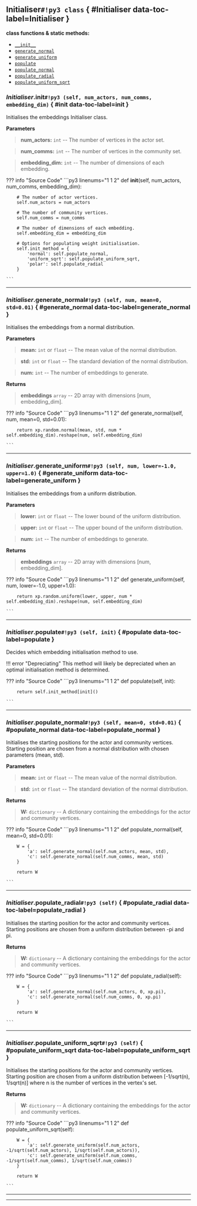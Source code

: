 ## **Initialiser**`#!py3 class` { #Initialiser data-toc-label=Initialiser }



**class functions & static methods:** 

 - [`__init__`](#__init__)
 - [`generate_normal`](#generate_normal)
 - [`generate_uniform`](#generate_uniform)
 - [`populate`](#populate)
 - [`populate_normal`](#populate_normal)
 - [`populate_radial`](#populate_radial)
 - [`populate_uniform_sqrt`](#populate_uniform_sqrt)

### *Initialiser*.**__init__**`#!py3 (self, num_actors, num_comms, embedding_dim)` { #__init__ data-toc-label=__init__ }

Initialises the embeddings Initialiser class.

**Parameters**
> **num_actors:** ``int`` -- The number of vertices in the actor set.

> **num_comms:** ``int`` -- The number of vertices in the community set.

> **embedding_dim:** ``int`` -- The number of dimensions of each embedding.


??? info "Source Code" 
	```py3 linenums="1 1 2" 
	def __init__(self, num_actors, num_comms, embedding_dim):
	    
	
	    # The number of actor vertices.
	    self.num_actors = num_actors
	
	    # The number of community vertices.
	    self.num_comms = num_comms
	
	    # The number of dimensions of each embedding.
	    self.embedding_dim = embedding_dim
	
	    # Options for populating weight initialisation.
	    self.init_method = {
	        'normal': self.populate_normal,
	        'uniform_sqrt': self.populate_uniform_sqrt,
	        'polar': self.populate_radial
	    }
	
	```

______

### *Initialiser*.**generate_normal**`#!py3 (self, num, mean=0, std=0.01)` { #generate_normal data-toc-label=generate_normal }

Initialises the embeddings from a normal distribution.

**Parameters**
> **mean:** ``int`` or ``float`` -- The mean value of the normal distribution.

> **std:** ``int`` or ``float`` -- The standard deviation of the normal distribution.

> **num:** ``int`` -- The number of embeddings to generate.

**Returns**
> **embeddings** ``array`` -- 2D array with dimensions [num, embedding_dim].


??? info "Source Code" 
	```py3 linenums="1 1 2" 
	def generate_normal(self, num, mean=0, std=0.01):
	    
	    return xp.random.normal(mean, std, num * self.embedding_dim).reshape(num, self.embedding_dim)
	
	```

______

### *Initialiser*.**generate_uniform**`#!py3 (self, num, lower=-1.0, upper=1.0)` { #generate_uniform data-toc-label=generate_uniform }

Initialises the embeddings from a uniform distribution.

**Parameters**
> **lower:** ``int`` or ``float`` -- The lower bound of the uniform distribution.

> **upper:** ``int`` or ``float`` -- The upper bound of the uniform distribution.

> **num:** ``int`` -- The number of embeddings to generate.

**Returns**
> **embeddings** ``array`` -- 2D array with dimensions [num, embedding_dim].


??? info "Source Code" 
	```py3 linenums="1 1 2" 
	def generate_uniform(self, num, lower=-1.0, upper=1.0):
	    
	    return xp.random.uniform(lower, upper, num * self.embedding_dim).reshape(num, self.embedding_dim)
	
	```

______

### *Initialiser*.**populate**`#!py3 (self, init)` { #populate data-toc-label=populate }

Decides which embedding initialisation method to use.

!!! error "Depreciating"
    This method will likely be depreciated when an optimal initialisation method is determined.


??? info "Source Code" 
	```py3 linenums="1 1 2" 
	def populate(self, init):
	    
	    return self.init_method[init]()
	
	```

______

### *Initialiser*.**populate_normal**`#!py3 (self, mean=0, std=0.01)` { #populate_normal data-toc-label=populate_normal }

Initialises the starting positions for the actor and community vertices. Starting position are chosen from a
normal distribution with chosen parameters (mean, std).

**Parameters**
> **mean:** ``int`` or ``float`` -- The mean value of the normal distribution.

> **std:** ``int`` or ``float`` -- The standard deviation of the normal distribution.

**Returns**
> **W:** ``dictionary`` -- A dictionary containing the embeddings for the actor and community vertices.


??? info "Source Code" 
	```py3 linenums="1 1 2" 
	def populate_normal(self, mean=0, std=0.01):
	    
	
	    W = {
	        'a': self.generate_normal(self.num_actors, mean, std),
	        'c': self.generate_normal(self.num_comms, mean, std)
	    }
	
	    return W
	
	```

______

### *Initialiser*.**populate_radial**`#!py3 (self)` { #populate_radial data-toc-label=populate_radial }

Initialises the starting position for the actor and community vertices. Starting positions are chosen from a
uniform distribution between -pi and pi.

**Returns**
> **W:** ``dictionary`` -- A dictionary containing the embeddings for the actor and community vertices.


??? info "Source Code" 
	```py3 linenums="1 1 2" 
	def populate_radial(self):
	    
	
	    W = {
	        'a': self.generate_normal(self.num_actors, 0, xp.pi),
	        'c': self.generate_normal(self.num_comms, 0, xp.pi)
	    }
	
	    return W
	
	```

______

### *Initialiser*.**populate_uniform_sqrt**`#!py3 (self)` { #populate_uniform_sqrt data-toc-label=populate_uniform_sqrt }

Initialises the starting positions for the actor and community vertices. Starting position are chosen from a
uniform distribution between [-1/sqrt(n), 1/sqrt(n)] where n is the number of vertices in the vertex's set.

**Returns**
> **W:** ``dictionary`` -- A dictionary containing the embeddings for the actor and community vertices.


??? info "Source Code" 
	```py3 linenums="1 1 2" 
	def populate_uniform_sqrt(self):
	    
	
	    W = {
	        'a': self.generate_uniform(self.num_actors, -1/sqrt(self.num_actors), 1/sqrt(self.num_actors)),
	        'c': self.generate_uniform(self.num_comms, -1/sqrt(self.num_comms), 1/sqrt(self.num_comms))
	    }
	
	    return W
	
	```

______


______

